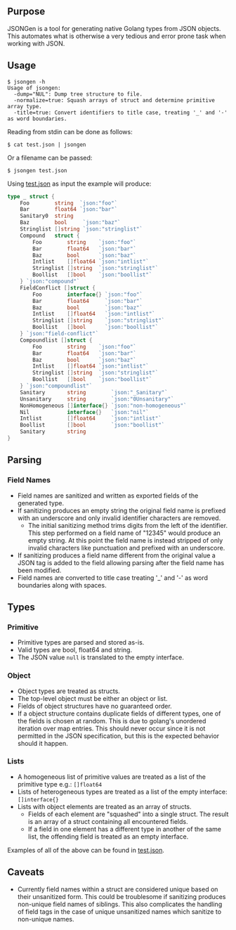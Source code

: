 ## Purpose
JSONGen is a tool for generating native Golang types from JSON objects. This automates what is otherwise a very tedious and error prone task when working with JSON.

## Usage

```
$ jsongen -h
Usage of jsongen:
  -dump="NUL": Dump tree structure to file.
  -normalize=true: Squash arrays of struct and determine primitive array type.
  -title=true: Convert identifiers to title case, treating '_' and '-' as word boundaries.
```

Reading from stdin can be done as follows:
```
$ cat test.json | jsongen
```

Or a filename can be passed:
```
$ jsongen test.json
```

Using [test.json](example/test.json) as input the example will produce:
```go
type _ struct {
	Foo        string  `json:"foo"`
	Bar        float64 `json:"bar"`
	Sanitary0  string
	Baz        bool     `json:"baz"`
	Stringlist []string `json:"stringlist"`
	Compound   struct {
		Foo        string    `json:"foo"`
		Bar        float64   `json:"bar"`
		Baz        bool      `json:"baz"`
		Intlist    []float64 `json:"intlist"`
		Stringlist []string  `json:"stringlist"`
		Boollist   []bool    `json:"boollist"`
	} `json:"compound"`
	FieldConflict []struct {
		Foo        interface{} `json:"foo"`
		Bar        float64     `json:"bar"`
		Baz        bool        `json:"baz"`
		Intlist    []float64   `json:"intlist"`
		Stringlist []string    `json:"stringlist"`
		Boollist   []bool      `json:"boollist"`
	} `json:"field-conflict"`
	Compoundlist []struct {
		Foo        string    `json:"foo"`
		Bar        float64   `json:"bar"`
		Baz        bool      `json:"baz"`
		Intlist    []float64 `json:"intlist"`
		Stringlist []string  `json:"stringlist"`
		Boollist   []bool    `json:"boollist"`
	} `json:"compoundlist"`
	Sanitary       string        `json:"_Sanitary"`
	Unsanitary     string        `json:"0Unsanitary"`
	NonHomogeneous []interface{} `json:"non-homogeneous"`
	Nil            interface{}   `json:"nil"`
	Intlist        []float64     `json:"intlist"`
	Boollist       []bool        `json:"boollist"`
	Sanitary       string
}
```

## Parsing
### Field Names
  * Field names are sanitized and written as exported fields of the generated type.
  * If sanitizing produces an empty string the original field name is prefixed with an underscore and only invalid identifier characters are removed.
    * The initial sanitizing method trims digits from the left of the identifier. This step performed on a field name of "12345" would produce an empty string. At this point the field name is instead stripped of only invalid characters like punctuation and prefixed with an underscore.
  * If sanitizing produces a field name different from the original value a JSON tag is added to the field allowing parsing after the field name has been modified.
  * Field names are converted to title case treating '_' and '-' as word boundaries along with spaces.

## Types
### Primitive
  * Primitive types are parsed and stored as-is.
  * Valid types are bool, float64 and string.
  * The JSON value `null` is translated to the empty interface.

### Object
  * Object types are treated as structs.
  * The top-level object must be either an object or list.
  * Fields of object structures have no guaranteed order.
  * If a object structure contains duplicate fields of different types, one of the fields is chosen at random. This is due to golang's unordered iteration over map entries. This should never occur since it is not permitted in the JSON specification, but this is the expected behavior should it happen.

### Lists
  * A homogeneous list of primitive  values are treated as a list of the primitive type e.g.: `[]float64`
  * Lists of heterogeneous types are treated as a list of the empty interface: `[]interface{}`
  * Lists with object elements are treated as an array of structs.
    * Fields of each element are "squashed" into a single struct. The result is an array of a struct containing all encountered fields.
    * If a field in one element has a different type in another of the same list, the offending field is treated as an empty interface.

Examples of all of the above can be found in [test.json](test.json).

## Caveats
  * Currently field names within a struct are considered unique based on their unsanitized form. This could be troublesome if sanitizing produces non-unique field names of siblings. This also complicates the handling of field tags in the case of unique unsanitized names which sanitize to non-unique names.